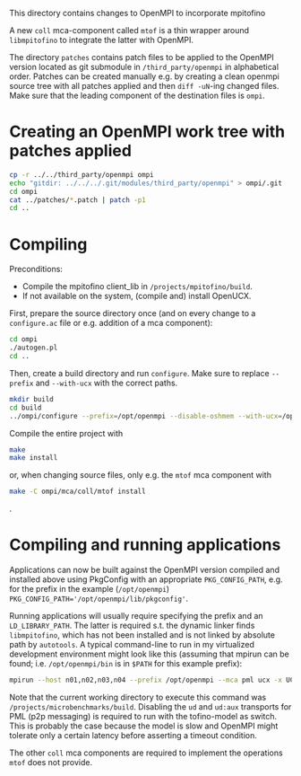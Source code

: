 This directory contains changes to OpenMPI to incorporate mpitofino

A new `coll` mca-component called `mtof` is a thin wrapper around
`libmpitofino` to integrate the latter with OpenMPI.

The directory `patches` contains patch files to be applied to the
OpenMPI version located as git submodule in `/third_party/openmpi` in
alphabetical order. Patches can be created manually e.g. by creating a
clean openmpi source tree with all patches applied and then `diff -uN`-ing
changed files. Make sure that the leading component of the destination
files is `ompi`.

# Creating an OpenMPI work tree with patches applied

```bash
cp -r ../../third_party/openmpi ompi
echo "gitdir: ../../../.git/modules/third_party/openmpi" > ompi/.git
cd ompi
cat ../patches/*.patch | patch -p1
cd ..
```

# Compiling

Preconditions:
  * Compile the mpitofino client_lib in `/projects/mpitofino/build`.
  * If not available on the system, (compile and) install OpenUCX.

First, prepare the source directory once (and on every change to a
`configure.ac` file or e.g. addition of a mca component):

```bash
cd ompi
./autogen.pl
cd ..
```

Then, create a build directory and run `configure`. Make sure to
replace `--prefix` and `--with-ucx` with the correct paths.

```bash
mkdir build
cd build
../ompi/configure --prefix=/opt/openmpi --disable-oshmem --with-ucx=/opt/openucx --without-verbs
```

Compile the entire project with
```bash
make
make install
```
or, when changing source files, only e.g. the `mtof` mca component with
```bash
make -C ompi/mca/coll/mtof install
```
.

# Compiling and running applications

Applications can now be built against the OpenMPI version compiled and
installed above using PkgConfig with an appropriate `PKG_CONFIG_PATH`,
e.g. for the prefix in the example (`/opt/openmpi`)
`PKG_CONFIG_PATH='/opt/openmpi/lib/pkgconfig'`.

Running applications will usually require specifying the prefix and an
`LD_LIBRARY_PATH`. The latter is required s.t. the dynamic linker
finds `libmpitofino`, which has not been installed and is not linked
by absolute path by `autotools`. A typical command-line to run in my
virtualized development environment might look like this (assuming
that mpirun can be found; i.e. `/opt/openmpi/bin` is in `$PATH` for
this example prefix):

```bash
mpirun --host n01,n02,n03,n04 --prefix /opt/openmpi --mca pml ucx -x UCX_TLS=^ud,ud:aux --mca coll mtof,basic,libnbc -x LD_LIBRARY_PATH=/home/therb/projects/mpip4/projects/mpitofino/build/client_lib/ -x XDG_RUNTIME_DIR=/home/therb/.xdg_runtime_dir --tag-output $PWD/src/test-mpi
```

Note that the current working directory to execute this command was
`/projects/microbenchmarks/build`. Disabling the `ud` and `ud:aux`
transports for PML (p2p messaging) is required to run with the
tofino-model as switch. This is probably the case because the model is
slow and OpenMPI might tolerate only a certain latency before
asserting a timeout condition.

The other `coll` mca components are required to implement the
operations `mtof` does not provide.
